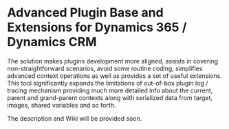 # Advanced Plugin Base and Extensions for Dynamics 365 / Dynamics CRM 

The solution makes plugins development more aligned, assists in covering non-straightforward scenarios, avoid some routine coding, simplifies advanced context operations as well as provides a set of useful extensions. This tool significantly expands the limitations of out-of-box plugin log / tracing mechanism providing much more detailed info about the current, parent and grand-parent contexts along with serialized data from target, images, shared variables and so forth. 

The description and Wiki will be provided soon.
